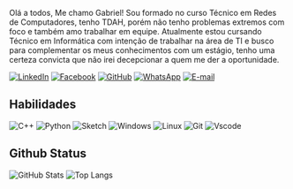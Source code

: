Olá a todos, Me chamo Gabriel! Sou formado no curso Técnico em Redes de Computadores, tenho TDAH, porém não tenho problemas extremos com foco e também amo trabalhar em equipe.
Atualmente estou cursando Técnico em Informática com intenção de trabalhar na área de TI e busco para complementar os meus conhecimentos com um estágio, tenho uma certeza convicta que não irei decepcionar a quem me der a oportunidade.

[![LinkedIn](https://img.shields.io/badge/LinkedIn-0077B5?style=for-the-badge&logo=linkedin&logoColor=white)](https://www.linkedin.com/in/gabriel-da-victoria-ceotto-04a12b17a/)
[![Facebook](https://img.shields.io/badge/Facebook-1877F2?style=for-the-badge&logo=facebook&logoColor=white)](https://www.facebook.com/BielCeotto/)
[![GitHub](https://img.shields.io/badge/GitHub-100000?style=for-the-badge&logo=github&logoColor=white)](https://github.com/Gabriel-Ceotto)
[![WhatsApp](https://img.shields.io/badge/WhatsApp-25D366?style=for-the-badge&logo=whatsapp&logoColor=white)](https://wa.me/55+27+998336837)
[![E-mail](https://img.shields.io/badge/-Email-000?style=for-the-badge&logo=microsoft-outlook&logoColor=007BFF)](mailto:gabrielceotto15@gmail.com)


## Habilidades
![C++](https://img.shields.io/badge/C%2B%2B-00599C?style=for-the-badge&logo=c%2B%2B&logoColor=white)
![Python](https://img.shields.io/badge/python-3670A0?style=for-the-badge&logo=python&logoColor=ffdd54)
![Sketch](https://img.shields.io/badge/sketch-3670A0?style=for-the-badge&logo=Sketch&logoColor=ffdd54)
![Windows](https://img.shields.io/badge/Windows-000?style=for-the-badge&logo=windows&logoColor=2CA5E0)
![Linux](https://img.shields.io/badge/Linux-000?style=for-the-badge&logo=linux&logoColor=FCC624)
![Git](https://img.shields.io/badge/GIT-E44C30?style=for-the-badge&logo=git&logoColor=white)
![Vscode](https://img.shields.io/badge/Vscode-007ACC?style=for-the-badge&logo=visual-studio-code&logoColor=white)
## Github Status
![GitHub Stats](https://github-readme-stats.vercel.app/api?username=rickinform23&theme=transparent&bg_color=000&border_color=30A3DC&show_icons=true&icon_color=30A3DC&title_color=E94D5F&text_color=FFF&hide_title=true&hide=stars)
![Top Langs](https://github-readme-stats-git-masterrstaa-rickstaa.vercel.app/api/top-langs/?username=rickinform23&layout=compact&bg_color=000&border_color=30A3DC&title_color=E94D5F&text_color=FFF)
